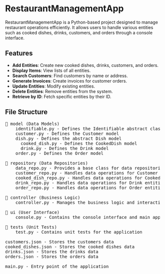 # RestaurantManagementApp

RestaurantManagementApp is a Python-based project designed to manage restaurant operations efficiently. It allows users to handle various entities such as cooked dishes, drinks, customers, and orders through a console interface.

## Features

- **Add Entities**: Create new cooked dishes, drinks, customers, and orders.
- **Display Items**: View lists of all entities.
- **Search Customers**: Find customers by name or address.
- **Generate Invoices**: Create invoices for customer orders.
- **Update Entities**: Modify existing entities.
- **Delete Entities**: Remove entities from the system.
- **Retrieve by ID**: Fetch specific entities by their ID.

## File Structure

<pre>
📂 model (Data Models)
    identifiable.py - Defines the Identifiable abstract class
    customer.py - Defines the Customer model
    dish.py - Defines the abstract Dish model
      cooked_dish.py - Defines the CookedDish model
      drink.py - Defines the Drink model
    order.py - Defines the Order model

📂 repository (Data Repositories)
    data_repo.py - Provides a base class for data repositories
    customer_repo.py - Handles data operations for Customer entities
    cooked_dish_repo.py - Handles data operations for CookedDish entities
    drink_repo.py - Handles data operations for Drink entities
    order_repo.py - Handles data operations for Order entities

📂 controller (Business Logic)
    controller.py - Manages the business logic and interactions between models and the UI

📂 ui (User Interface)
    console.py - Contains the console interface and main application logic

📂 tests (Unit Tests)
    test.py - Contains unit tests for the application

customers.json - Stores the customers data
cooked_dishes.json - Stores the cooked dishes data
drinks.json - Stores the drinks data
orders.json - Stores the orders data

main.py - Entry point of the application
</pre>
